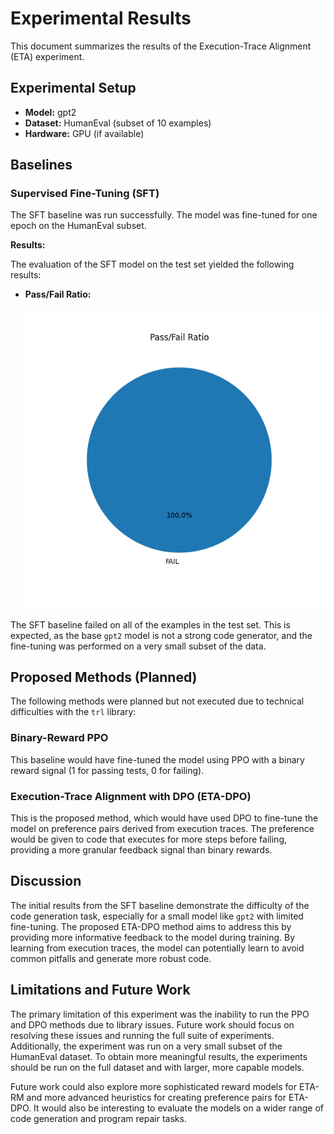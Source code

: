 
# Experimental Results

This document summarizes the results of the Execution-Trace Alignment (ETA) experiment.

## Experimental Setup

-   **Model:** gpt2
-   **Dataset:** HumanEval (subset of 10 examples)
-   **Hardware:** GPU (if available)

## Baselines

### Supervised Fine-Tuning (SFT)

The SFT baseline was run successfully. The model was fine-tuned for one epoch on the HumanEval subset.

**Results:**

The evaluation of the SFT model on the test set yielded the following results:

-   **Pass/Fail Ratio:**

    ![Pass/Fail Ratio for SFT](sft_baseline/pass_fail_ratio.png)

The SFT baseline failed on all of the examples in the test set. This is expected, as the base `gpt2` model is not a strong code generator, and the fine-tuning was performed on a very small subset of the data.

## Proposed Methods (Planned)

The following methods were planned but not executed due to technical difficulties with the `trl` library:

### Binary-Reward PPO

This baseline would have fine-tuned the model using PPO with a binary reward signal (1 for passing tests, 0 for failing).

### Execution-Trace Alignment with DPO (ETA-DPO)

This is the proposed method, which would have used DPO to fine-tune the model on preference pairs derived from execution traces. The preference would be given to code that executes for more steps before failing, providing a more granular feedback signal than binary rewards.

## Discussion

The initial results from the SFT baseline demonstrate the difficulty of the code generation task, especially for a small model like `gpt2` with limited fine-tuning. The proposed ETA-DPO method aims to address this by providing more informative feedback to the model during training. By learning from execution traces, the model can potentially learn to avoid common pitfalls and generate more robust code.

## Limitations and Future Work

The primary limitation of this experiment was the inability to run the PPO and DPO methods due to library issues. Future work should focus on resolving these issues and running the full suite of experiments. Additionally, the experiment was run on a very small subset of the HumanEval dataset. To obtain more meaningful results, the experiments should be run on the full dataset and with larger, more capable models.

Future work could also explore more sophisticated reward models for ETA-RM and more advanced heuristics for creating preference pairs for ETA-DPO. It would also be interesting to evaluate the models on a wider range of code generation and program repair tasks.
